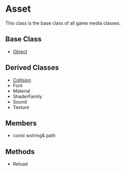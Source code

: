 # Asset
This class is the base class of all game media classes.

## Base Class ##
- [Object](CPP_Object.md)

## Derived Classes ##
- [Collision](CPP_Collision.md)
- Font
- Material
- ShaderFamily
- Sound
- Texture

## Members ##
- const wstring& path

## Methods ##
- Reload
